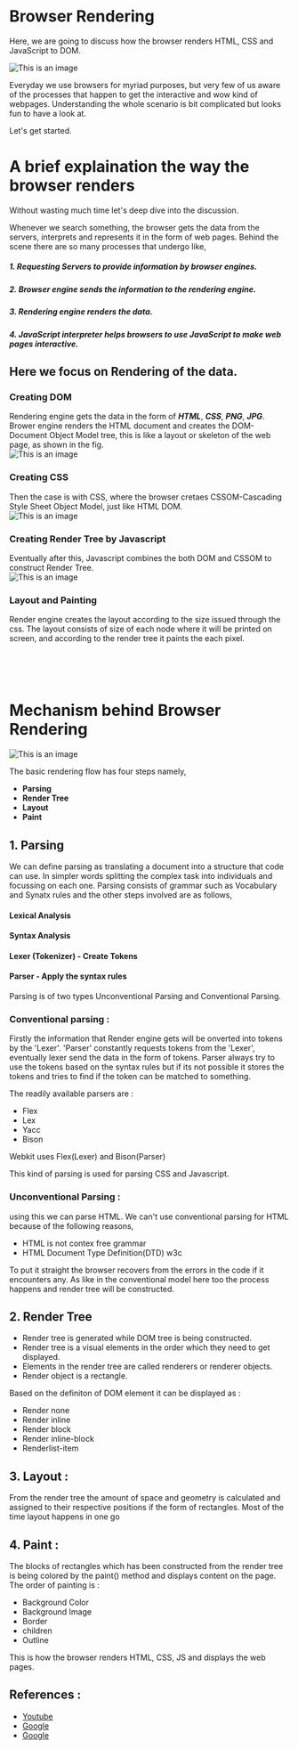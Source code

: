 # Browser Rendering

Here, we are going to discuss how the browser renders HTML, CSS and JavaScript to DOM. 

![This is an image](https://blog.logrocket.com/wp-content/uploads/2021/06/how-browser-rendering-works.png)

Everyday we use browsers for myriad purposes, but very few of us aware of the processes that happen to get the interactive and wow kind of webpages. Understanding the whole scenario is bit complicated but looks fun to have a look at.


Let's get started.

# A brief explaination the way the browser renders

Without wasting much time let's deep dive into the discussion.


Whenever we search something, the browser gets the data from the servers, interprets and represents it in the form of web pages. Behind the scene there are so many processes that undergo like,<br>

##### 1. Requesting Servers to provide information by browser engines.<br>
##### 2. Browser engine sends the information to the rendering engine.<br>
##### 3. Rendering engine renders the data.<br>
##### 4. JavaScript interpreter helps browsers to use JavaScript to make web pages interactive. <br>

## Here we focus on Rendering of the data.

### Creating DOM

Rendering engine gets the data in the form of ***HTML***, ***CSS***, ***PNG***, ***JPG***. Brower engine renders the HTML document and creates the DOM-Document Object Model tree, this is like a layout or skeleton of the web page, as shown in the fig. <br>
![This is an image](https://miro.medium.com/max/664/1*PSWV-BqV-2M3TR1qF-UAcw.jpeg) <br>

### Creating CSS

Then the case is with CSS, where the browser cretaes CSSOM-Cascading Style Sheet Object Model, just like HTML DOM.<br>
![This is an image](https://api.programmingsoup.com/images/CSSOM.png)

### Creating Render Tree by Javascript

Eventually after this, Javascript combines the both DOM and CSSOM to construct Render Tree.<br>
![This is an image](https://i.stack.imgur.com/6rUqB.jpg)

### Layout and Painting

Render engine creates the layout according to the size issued through the css. The layout consists of size of each node where it will be printed on screen, and according to the render tree it paints the each pixel.

<br>
<br>
<br>


# Mechanism behind Browser Rendering

![This is an image](https://weareadaptive.com/wp-content/uploads/2020/04/critical-rendering-path.jpg)

The basic rendering flow has four steps namely,

- **Parsing** <br>
- **Render Tree** <br>
- **Layout** <br>
- **Paint**

## 1. Parsing

We can define parsing as translating a document into a structure that code can use. In simpler words splitting the complex task into individuals and focussing on each one. Parsing consists of grammar such as Vocabulary and Synatx rules and the other steps involved are as follows,

#### Lexical Analysis <br>
#### Syntax Analysis
#### Lexer (Tokenizer) - Create Tokens
#### Parser - Apply the syntax rules

Parsing is of two types Unconventional Parsing and Conventional Parsing.

### Conventional parsing :

Firstly the information that Render engine gets will be onverted into tokens by the 'Lexer'. 'Parser' constantly requests tokens from the 'Lexer', eventually lexer send the data in the form of tokens. Parser always try to use the tokens based on the syntax rules but if its not possible it stores the tokens and tries to find if the token can be matched to something.

The readily available parsers are :<br>
- Flex
- Lex
- Yacc
- Bison

Webkit uses Flex(Lexer) and Bison(Parser)

This kind of parsing is used for parsing CSS and Javascript.

### Unconventional Parsing :
using this we can parse HTML. We can't use conventional parsing for HTML because of the following reasons,
- HTML is not contex free grammar
- HTML Document Type Definition(DTD) w3c

To put it straight the browser recovers from the errors in the code if it encounters any. As like in the conventional model here too the process happens and render tree will be constructed. 

## 2. Render Tree

- Render tree is generated while DOM tree is being constructed.
- Render tree is a visual elements in the order which they need to get displayed.
- Elements in the render tree are called renderers or renderer objects.
- Render object is a rectangle.

Based on the definiton of DOM element it can be displayed as :
- Render none
- Render inline
- Render block
- Render inline-block
- Renderlist-item

## 3. Layout :
From the render tree the amount of space and geometry is calculated and assigned to their respective positions if the form of rectangles. Most of the time layout happens in one go

## 4. Paint :
The blocks of rectangles which has been constructed from the render tree is being colored by the paint() method and displays content on the page. 
The order of painting is :
- Background Color
- Background Image
- Border 
- children
- Outline


This is how the browser renders HTML, CSS, JS and displays the web pages.

## References :
* [Youtube](https://www.youtube.com/watch?v=0IsQqJ7pwhw&t=5s)
* [Google](https://www.html5rocks.com/en/tutorials/internals/howbrowserswork/)
* [Google](https://medium.com/jspoint/how-the-browser-renders-a-web-page-dom-cssom-and-rendering-df10531c9969#:~:text=When%20a%20web%20page%20is,the%20Render%2DTree%20from%20it.)

